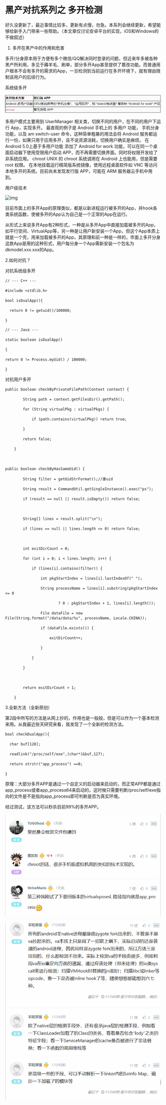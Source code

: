 # 黑产对抗系列之 多开检测 

好久没更新了，最近事情比较多，更新有点慢，勿急。本系列会继续更新，希望能够给新手入门带来一些帮助。（本文章仅讨论安卓平台的实现，iOS和Windows的不做叙述）



1. 多开在黑产中的作用和危害

多开/分身原本用于方便有多个微信/QQ解决同时登录的问题，但近来年多被各种黑产所利用，多见于薅羊毛、刷单，部分多开App甚至提供了篡改功能。而普通用户根本不会有多开的需求的App，一旦检测到当前运行在多开环境下，就有理由限制该用户的后续行为。



系统级多开

 

![img](images/862224_RHZVH8RJXQYQZ6Z.jpg)



多用户模式主要用到 UserManager 相关类，切换不同的用户，在不同的用户下运行 App，实现多开。 最直观的例子是 Android 手机上的 多用户 功能， 手机分身 功能，以及 am switch-user 命令，这种简单粗暴的用法会将 Android 服务都运行一份，如果只用于应用多开，且不说资源消耗，切换用户确实是麻烦。 在Android 5.0上基于多用户功能 添加了 Android for work 功能，可以在同一个桌面启动器下使用受限用户启动 APP，而不再需要切换界面。同时将权限开发给了非系统应用。 chroot UNIX 的 chroot 系统调用在 Android 上也能用，但是需要 root 权限。 在本地挂载运行精简版系统镜像，使用远程桌面软件如 VNC 等访问本地多开的系统。目前尚未发现发行版 APP，可能在 ARM 服务器云手机中用到。



用户级技术



![img](https://bbs.pediy.com/upload/attach/202104/862224_E8RBC3GV7YVA3A9.jpg)



目前市面上的多开App的原理类似，都是以新进程运行被多开的App，并hook各类系统函数，使被多开的App认为自己是一个正常的App在运行。



从形式上来说多开App有2种形式，一种是从多开App中直接加载被多开的App，如平行空间、VirtualApp等，另一种是让用户新安装一个App，但这个App本质上就是一个壳，用来加载被多开的App，其原理和前一种是一样的，市面上多开分身这款App是用的这种形式，用户每分身一个App需新安装一个包名为dkmodel.xxx.xxx的App。



2.如何对抗？



对抗系统级多开

```
// --- C++ ---

#include <stdlib.h>

bool isDualApp(){

  return 0 != getuid()/100000;

}
```



```
// --- Java ---

static boolean isDualApp()

{

return 0 != Process.myUid() / 100000;

}
```

对抗用户多开

```
public boolean checkByPrivateFilePath(Context context) {

        String path = context.getFilesDir().getPath();

        for (String virtualPkg : virtualPkgs) {

            if (path.contains(virtualPkg)) return true;

        }

        return false;

    }



public boolean checkByHasSameUid() {

        String filter = getUidStrFormat();//拿uid

        String result = CommandUtil.getSingleInstance().exec("ps");

        if (result == null || result.isEmpty()) return false;



        String[] lines = result.split("\n");

        if (lines == null || lines.length <= 0) return false;



        int exitDirCount = 0;

        for (int i = 0; i < lines.length; i++) {

            if (lines[i].contains(filter)) {

                int pkgStartIndex = lines[i].lastIndexOf(" ");

                String processName = lines[i].substring(pkgStartIndex <= 0

                        ? 0 : pkgStartIndex + 1, lines[i].length());

                File dataFile = new File(String.format("/data/data/%s", processName, Locale.CHINA));

                if (dataFile.exists()) {

                    exitDirCount++;

                }

            }

        }



        return exitDirCount > 1;

    }
```





3.全新方法（全新原创）

第2段中所写的方法是从网上抄的，作用也是一般般，但是可以作为一个基本检测来用。从我最近些天研究来看，我发现了一个全新的检测方法。

```
bool checkDualApp(){

  char buf[128];

  readlink("/proc/self/exe",(char*)&buf,127);

  return strstr("app_process") ==0;

}
```



原理：大部分多开APP是通过一个自定义的启动器来启动的，而正常APP都是通过app_process或者app_process64来启动的，这时候只需要判断/proc/self/exe指向的文件是不是指向app_process即可判断是否为真实环境。



经过测试，该方法可以秒杀目前99%的多开APP。



![image-20210409161920388](images/image-20210409161920388.png)

![image-20210409161932570](images/image-20210409161932570.png)